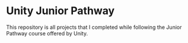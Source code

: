 # Unity Junior Pathway

This repository is all projects that I completed while following the Junior Pathway course offered by Unity.

